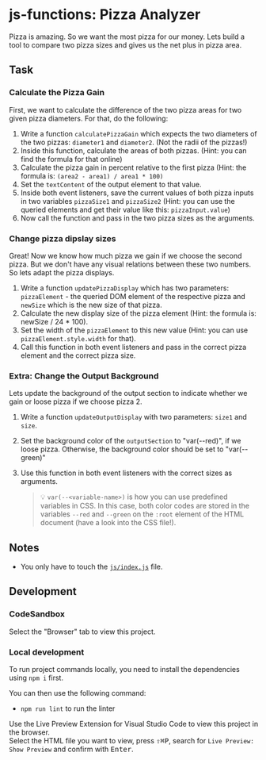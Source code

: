 # js-functions: Pizza Analyzer

Pizza is amazing. So we want the most pizza for our money. Lets build a tool to compare two pizza sizes and gives us the net plus in pizza area.

## Task

### Calculate the Pizza Gain

First, we want to calculate the difference of the two pizza areas for two given pizza diameters. For that, do the following:

1. Write a function `calculatePizzaGain` which expects the two diameters of the two pizzas: `diameter1` and `diameter2`. (Not the radii of the pizzas!)
2. Inside this function, calculate the areas of both pizzas. (Hint: you can find the formula for that online)
3. Calculate the pizza gain in percent relative to the first pizza (Hint: the formula is: `(area2 - area1) / area1 * 100)`
4. Set the `textContent` of the output element to that value.
5. Inside both event listeners, save the current values of both pizza inputs in two variables `pizzaSize1` and `pizzaSize2` (Hint: you can use the queried elements and get their value like this: `pizzaInput.value`)
6. Now call the function and pass in the two pizza sizes as the arguments.

### Change pizza dipslay sizes

Great! Now we know how much pizza we gain if we choose the second pizza. But we don't have any visual relations between these two numbers. So lets adapt the pizza displays.

1. Write a function `updatePizzaDisplay` which has two parameters: `pizzaElement` - the queried DOM element of the respective pizza and `newSize` which is the new size of that pizza.
2. Calculate the new display size of the pizza element (Hint: the formula is: newSize / 24 \* 100).
3. Set the width of the `pizzaElement` to this new value (Hint: you can use `pizzaElement.style.width` for that).
4. Call this function in both event listeners and pass in the correct pizza element and the correct pizza size.

### Extra: Change the Output Background

Lets update the background of the output section to indicate whether we gain or loose pizza if we choose pizza 2.

1. Write a function `updateOutputDisplay` with two parameters: `size1` and `size`.
2. Set the background color of the `outputSection` to "var(--red)", if we loose pizza. Otherwise, the background color should be set to "var(--green)"
3. Use this function in both event listeners with the correct sizes as arguments.

   > 💡 `var(--<variable-name>)` is how you can use predefined variables in CSS. In this case, both color codes are stored in the variables `--red` and `--green` on the `:root` element of the HTML document (have a look into the CSS file!).

## Notes

- You only have to touch the [`js/index.js`](./js/index.js) file.

## Development

### CodeSandbox

Select the "Browser" tab to view this project.

### Local development

To run project commands locally, you need to install the dependencies using `npm i` first.

You can then use the following command:

- `npm run lint` to run the linter

Use the Live Preview Extension for Visual Studio Code to view this project in the browser.  
Select the HTML file you want to view, press <kbd>⇧</kbd><kbd>⌘</kbd><kbd>P</kbd>, search for `Live Preview: Show Preview` and confirm with <kbd>Enter</kbd>.
